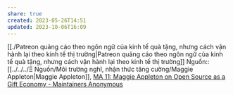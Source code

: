 ```yaml
---
share: true
created: 2023-05-26T14:51
updated: 2023-10-06T16:09
---
```

[[./Patreon quảng cáo theo ngôn ngữ của kinh tế quà tặng, nhưng cách vận hành lại theo kinh tế thị trường|Patreon quảng cáo theo ngôn ngữ của kinh tế quà tặng, nhưng cách vận hành lại theo kinh tế thị trường]] 
Nguồn:: [[../../../Ξ Nguồn/Môi trường nghĩ, nhận thức tăng cường/Maggie Appleton|Maggie Appleton]], [MA 11: Maggie Appleton on Open Source as a Gift Economy - Maintainers Anonymous](https://maintainersanonymous.com/gift/#t=29:34)
